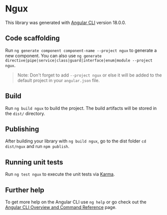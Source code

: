 # Ngux

This library was generated with [Angular CLI](https://github.com/angular/angular-cli) version 18.0.0.

## Code scaffolding

Run `ng generate component component-name --project ngux` to generate a new component. You can also use `ng generate directive|pipe|service|class|guard|interface|enum|module --project ngux`.
> Note: Don't forget to add `--project ngux` or else it will be added to the default project in your `angular.json` file. 

## Build

Run `ng build ngux` to build the project. The build artifacts will be stored in the `dist/` directory.

## Publishing

After building your library with `ng build ngux`, go to the dist folder `cd dist/ngux` and run `npm publish`.

## Running unit tests

Run `ng test ngux` to execute the unit tests via [Karma](https://karma-runner.github.io).

## Further help

To get more help on the Angular CLI use `ng help` or go check out the [Angular CLI Overview and Command Reference](https://angular.dev/tools/cli) page.
